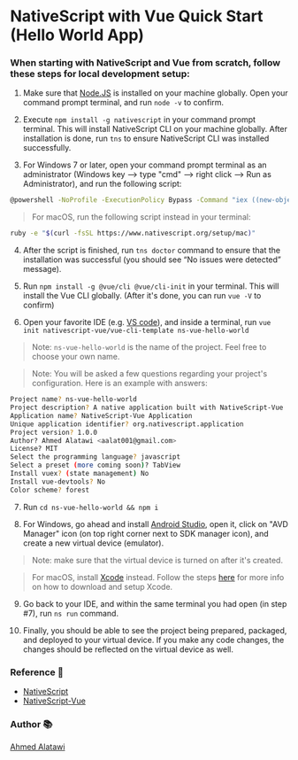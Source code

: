 # NativeScript with Vue Quick Start (Hello World App)

### When starting with NativeScript and Vue from scratch, follow these steps for local development setup:

1. Make sure that [Node.JS](https://nodejs.org/en/) is installed on your machine globally. Open your command prompt terminal, and run `node -v` to confirm.

2. Execute `npm install -g nativescript` in your command prompt terminal. This will install NativeScript CLI on your machine globally. After installation is done, run `tns` to ensure NativeScript CLI was installed successfully.

3. For Windows 7 or later, open your command prompt terminal as an administrator (Windows key --> type "cmd" --> right click --> Run as Administrator), and run the following script:
```bash
@powershell -NoProfile -ExecutionPolicy Bypass -Command "iex ((new-object net.webclient).DownloadString('https://www.nativescript.org/setup/win'))"
```
> For macOS, run the following script instead in your terminal:
``` bash
ruby -e "$(curl -fsSL https://www.nativescript.org/setup/mac)"
```

4. After the script is finished, run `tns doctor` command to ensure that the installation was successful (you should see “No issues were detected” message).

5. Run `npm install -g @vue/cli @vue/cli-init` in your terminal. This will install the Vue CLI globally. (After it's done, you can run `vue -V` to confirm)

6. Open your favorite IDE (e.g. [VS code](https://code.visualstudio.com/download)), and inside a terminal, run `vue init nativescript-vue/vue-cli-template ns-vue-hello-world`
> Note: `ns-vue-hello-world` is the name of the project. Feel free to choose your own name.

> Note: You will be asked a few questions regarding your project's configuration. Here is an example with answers:
```bash
Project name? ns-vue-hello-world
Project description? A native application built with NativeScript-Vue
Application name? NativeScript-Vue Application
Unique application identifier? org.nativescript.application
Project version? 1.0.0
Author? Ahmed Alatawi <aalat001@gmail.com>
License? MIT
Select the programming language? javascript
Select a preset (more coming soon)? TabView
Install vuex? (state management) No
Install vue-devtools? No
Color scheme? forest
```

7. Run `cd ns-vue-hello-world && npm i`

8. For Windows, go ahead and install [Android Studio](https://developer.android.com/studio), open it, click on "AVD Manager" icon (on top right corner next to SDK manager icon), and create a new virtual device (emulator).
> Note: make sure that the virtual device is turned on after it's created.

> For macOS, install [Xcode](https://apps.apple.com/us/app/xcode/id497799835?mt=12) instead. Follow the steps [here](https://medium.com/@LondonAppBrewery/how-to-download-and-setup-xcode-10-for-ios-development-b63bed1865c) for more info on how to download and setup Xcode.

9. Go back to your IDE, and within the same terminal you had open (in step #7), run `ns run` command.

10. Finally, you should be able to see the project being prepared, packaged, and deployed to your virtual device. If you make any code changes, the changes should be reflected on the virtual device as well.

### Reference :dart:
* [NativeScript](https://nativescript.org/)
* [NativeScript-Vue](https://nativescript-vue.org/)


### Author :books:
[Ahmed Alatawi](https://github.com/AhmedAlatawi)